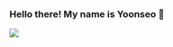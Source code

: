 ### Hello there! My name is Yoonseo 👋

<a href="https://www.instagram.com/2.22_ys/"><img src="https://img.shields.io/badge/Instagram-E4405F?style=flat-square&logo=instagram&logoColor=white"/></a>


<!--
**222ys/222ys** is a ✨ _special_ ✨ repository because its `README.md` (this file) appears on your GitHub profile.

Here are some ideas to get you started:

- 🔭 I’m currently working on ...
- 🌱 I’m currently learning ...
- 👯 I’m looking to collaborate on ...
- 🤔 I’m looking for help with ...
- 💬 Ask me about ...
- 📫 How to reach me: ...
- 😄 Pronouns: ...
- ⚡ Fun fact: ...
-->
